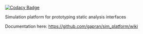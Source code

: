 [![Codacy Badge](https://api.codacy.com/project/badge/Grade/7fc5b86dc3cc49f1b9ab470d1d0006f3)](https://app.codacy.com/app/nguyenLisa/sim_platform?utm_source=github.com&utm_medium=referral&utm_content=gapran/sim_platform&utm_campaign=Badge_Grade_Dashboard)

Simulation platform for prototyping static analysis interfaces

Documentation here: https://github.com/gapran/sim_platform/wiki


